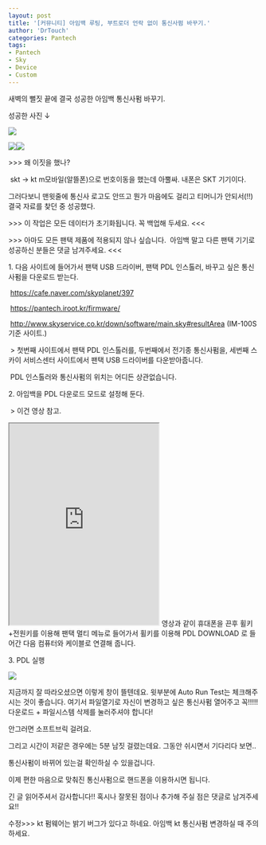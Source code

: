 ```yaml
---
layout: post
title: '[커뮤니티] 아임백 루팅, 부트로더 언락 없이 통신사펌 바꾸기.'
author: 'DrTouch'
categories: Pantech
tags:
- Pantech
- Sky
- Device
- Custom
---
```



<script> location.href='https://cafe.naver.com/develoid/843668' ; </script>

새벽의 뻘짓 끝에 결국 성공한 아임백 통신사펌 바꾸기.<p>성공한 사진&nbsp;↓</p>
<p><p><img src="https://cafeptthumb-phinf.pstatic.net/MjAxOTAxMTNfMjI5/MDAxNTQ3MzUxMTczMzk1.nTyhHmW4iI7FGtJS46SSFiHdFfC0gRNlNOUuoFKHonQg.DQicbZVHVP-D2ZROvEj7mmg5eFFFKH_O6lz5OJLVga4g.JPEG.sychang353/P10200701.JPG?type=w740"></p>
<p><p><img src="https://cafeptthumb-phinf.pstatic.net/MjAxOTAxMTNfMjUy/MDAxNTQ3MzUwMjM3MDEy.6mykSryU_fHVzTqSAxcc59nuyOqaSS7RPvK3-zSV9CMg._SyRynYxgP_MwUhOt_y19PdrjU6FigCNfizQ4ek1NxQg.PNG.sychang353/Screenshot_20190113-1227411.png?type=w740"><img src="https://cafeptthumb-phinf.pstatic.net/MjAxOTAxMTNfMjMx/MDAxNTQ3MzUwMjM3Mzg0.q1sTiSO5T-OU9ir5Ctc3rtzJVM_FoSU_GFyZKdeziKUg.4H4GVfA9o9qKslDYGByKF_7c41WCuw5lDafxTQHk_Jsg.PNG.sychang353/%EC%BA%A1%EC%B2%98.PNG?type=w740"><p>&gt;&gt;&gt; 왜 이짓을 했나?</p>
<p>&nbsp;skt&nbsp;→ kt m모바일(알뜰폰)으로 번호이동을 했는데 아뿔싸. 내폰은 SKT 기기이다.</p>
<p>그러다보니 맨윗줄에 통신사 로고도 안뜨고 뭔가 마음에도 걸리고 티머니가 안되서(!!) 결국 자료를 찾던 중 성공했다.</p>
<p>&gt;&gt;&gt; 이 작업은 모든 데이터가 초기화됩니다. 꼭 백업해 두세요. &lt;&lt;&lt;</p>
</p>
<p>&gt;&gt;&gt; 아마도 모든 팬택 제품에 적용되지 않나 싶습니다.&nbsp; 아임백 말고 다른 팬택 기기로 성공하신 분들은 댓글 남겨주세요. &lt;&lt;&lt;</p>
<p>1. 다음 사이트에 들어가서 팬택 USB 드라이버, 팬택 PDL 인스톨러, 바꾸고 싶은 통신사펌을 다운로드 받는다.</p>
<p>&nbsp;<a href="https://cafe.naver.com/skyplanet/397/">https://cafe.naver.com/skyplanet/397</a></p>
<p>&nbsp;<a href="https://pantech.iroot.kr/firmware/">https://pantech.iroot.kr/firmware/</a></p>
<p>&nbsp;<a href="http://www.skyservice.co.kr/down/software/main.sky#resultArea">http://www.skyservice.co.kr/down/software/main.sky#resultArea</a> (IM-100S 기준 사이트.)</p>
<p>&nbsp;&gt; 첫번째 사이트에서 팬택 PDL 인스톨러를, 두번째에서 전기종 통신사펌을, 세번째 스카이 서비스센터 사이트에서 팬택 USB 드라이버를 다운받아줍니다.</p>
<p>&nbsp;PDL 인스톨러와 통신사펌의 위치는 어디든 상관없습니다.</p>
<p>2. 아임백을 PDL 다운로드 모드로 설정해 둔다.</p>
<p>&nbsp;&gt; 이건 영상 참고.</p>
<p><iframe frame scrolling="no" name="mplayer" title="플레이어"  height="405" src="https://serviceapi.nmv.naver.com/view/ugcPlayer.nhn?vid=3CC9F477E465AE1A60CF4AAAC45AA20D9C99&amp;inKey=V121207db178b33a9fdb96ac265f0176e6ecc58d5d3cec484632bf947b6610a93619f6ac265f0176e6ecc&amp;wmode=opaque&amp;hasLink=1&amp;autoPlay=false&amp;beginTime=0" allowfullscreen="allowfullscreen"></iframe>&nbsp;영상과 같이 휴대폰을 끈후 휠키+전원키를 이용해 팬택 멀티 메뉴로 들어가서 휠키를 이용해 PDL DOWNLOAD 로 들어간 다음 컴퓨터와 케이블로 연결해 줍니다.</p>
<p>3. PDL 실행</p>
<p><img src="https://cafeptthumb-phinf.pstatic.net/MjAxOTAxMTNfMjgw/MDAxNTQ3MzUyODY3NDc5.fsOpDLDn0GHieR5IeTGL7p1g_T207JAIV6RvLV_K4e4g.GuJ_589MqjShGuhTvf8ICeGIpV7-zOg9s1jxw9k_Yysg.PNG.sychang353/%EC%BA%A1%EC%B2%98.PNG?type=w740"></p>
<p>지금까지 잘 따라오셨으면 이렇게 창이 뜰텐데요. 윗부분에 Auto Run Test는 체크해주시는 것이 좋습니다. 여기서 파일열기로 자신이 변경하고 싶은 통신사펌 열어주고 꼭!!!!! 다운로드 + 파일시스템 삭제를 눌러주셔야 합니다!</p>
<p>안그러면 소프트브릭 걸려요.</p>
<p>그리고 시간이 저같은 경우에는 5분 남짓 걸렸는데요. 그동안 쉬시면서 기다리다 보면..</p>
<p>통신사펌이 바뀌어 있는걸 확인하실 수 있을겁니다.</p>
<p>이제 편한 마음으로 맞춰진 통신사펌으로 핸드폰을 이용하시면 됩니다.</p>
<p>긴 글 읽어주셔서 감사합니다!! 혹시나 잘못된 점이나 추가해 주실 점은 댓글로 남겨주세요!!</p>
<p>수정&gt;&gt;&gt; kt 펌웨어는 밝기 버그가 있다고 하네요. 아임백 kt 통신사펌 변경하실 때 주의하세요.</p>
